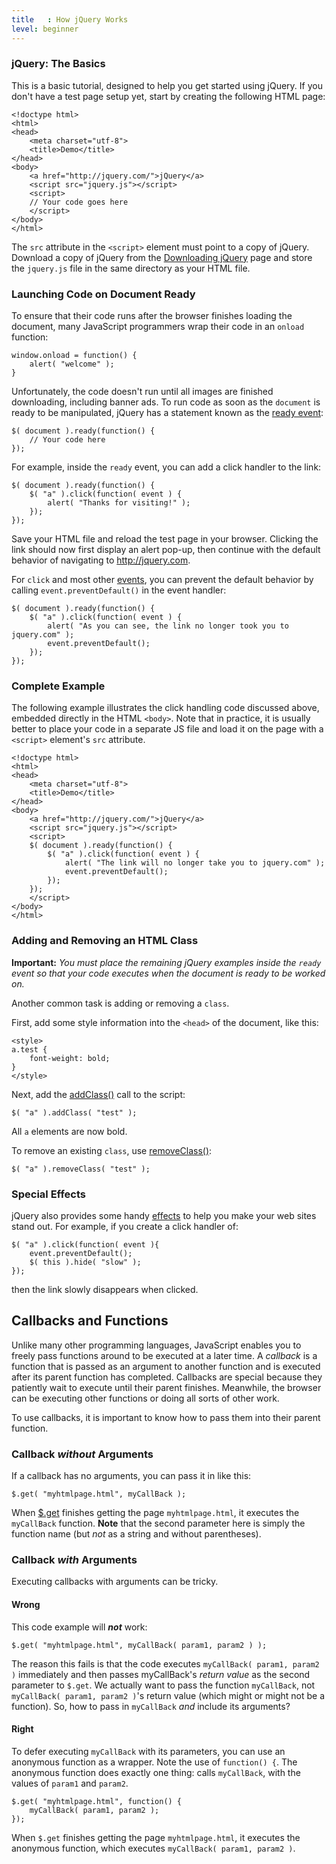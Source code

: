 ```yaml
---
title   : How jQuery Works
level: beginner
---
```

### jQuery: The Basics

This is a basic tutorial, designed to help you get started using jQuery. If you
don't have a test page setup yet, start by creating the following HTML page:

```
<!doctype html>
<html>
<head>
	<meta charset="utf-8">
	<title>Demo</title>
</head>
<body>
	<a href="http://jquery.com/">jQuery</a>
	<script src="jquery.js"></script>
	<script>
	// Your code goes here
	</script>
</body>
</html>
```

The `src` attribute in the `<script>` element must point to a copy of jQuery.
Download a copy of jQuery from the [Downloading jQuery](http://jquery.com/download/) page
and store the `jquery.js` file in the same directory as your HTML file.

### Launching Code on Document Ready

To ensure that their code runs after the browser finishes loading the document,
many JavaScript programmers wrap their code in an `onload` function:

```
window.onload = function() {
	alert( "welcome" );
}
```

Unfortunately, the code doesn't run until all images are finished downloading, including banner ads.
To run code as soon as the `document` is ready to be manipulated, jQuery has a statement
known as the [ready event](http://api.jquery.com/ready):

```
$( document ).ready(function() {
	// Your code here
});
```

For example, inside the `ready` event, you can add a click handler to the link:

```
$( document ).ready(function() {
	$( "a" ).click(function( event ) {
		alert( "Thanks for visiting!" );
	});
});
```

Save your HTML file and reload the test page in your browser.
Clicking the link should now first display an alert pop-up,
then continue with the default behavior of navigating to http://jquery.com.

For `click` and most other [events](http://api.jquery.com/category/events/),
you can prevent the default behavior by calling `event.preventDefault()` in the event handler:

```
$( document ).ready(function() {
	$( "a" ).click(function( event ) {
		alert( "As you can see, the link no longer took you to jquery.com" );
		event.preventDefault();
	});
});
```

### Complete Example

The following example illustrates the click handling code discussed above,
embedded directly in the HTML `<body>`. Note that in practice,
it is usually better to place your code in a separate JS file
and load it on the page with a `<script>` element's `src` attribute.

```
<!doctype html>
<html>
<head>
	<meta charset="utf-8">
	<title>Demo</title>
</head>
<body>
	<a href="http://jquery.com/">jQuery</a>
	<script src="jquery.js"></script>
	<script>
	$( document ).ready(function() {
		$( "a" ).click(function( event ) {
			alert( "The link will no longer take you to jquery.com" );
			event.preventDefault();
		});
	});
	</script>
</body>
</html>
```

### Adding and Removing an HTML Class

**Important:** *You must place the remaining jQuery examples inside the `ready` event so that your code executes when the document is ready to be worked on.*

Another common task is adding or removing a `class`.

First, add some style information into the `<head>` of the document, like this:

```
<style>
a.test {
	font-weight: bold;
}
</style>
```

Next, add the [addClass()](http://api.jquery.com/addClass) call to the script:

```
$( "a" ).addClass( "test" );
```

All `a` elements are now bold.

To remove an existing `class`, use [removeClass()](http://api.jquery.com/removeClass):

```
$( "a" ).removeClass( "test" );
```

### Special Effects

jQuery also provides some handy [effects](http://api.jquery.com/category/effects/)
to help you make your web sites stand out.
For example, if you create a click handler of:

```
$( "a" ).click(function( event ){
	event.preventDefault();
	$( this ).hide( "slow" );
});
```

then the link slowly disappears when clicked.

## Callbacks and Functions

Unlike many other programming languages, JavaScript enables you to freely pass functions around to be executed at a later time.
A *callback* is a function that is passed as an argument to another function and
is executed after its parent function has completed. Callbacks are special because
they patiently wait to execute until their parent finishes.
Meanwhile, the browser can be executing other functions or doing all sorts of other work.

To use callbacks, it is important to know how to pass them into their parent function.

### Callback *without* Arguments

If a callback has no arguments, you can pass it in like this:

```
$.get( "myhtmlpage.html", myCallBack );
```

When [$.get](http://api.jquery.com/jQuery.get/) finishes getting the page `myhtmlpage.html`, it executes the `myCallBack` function.
**Note** that the second parameter here is simply the function name (but *not* as a string and without parentheses).

### Callback *with* Arguments

Executing callbacks with arguments can be tricky.

#### Wrong
This code example will ***not*** work:

```
$.get( "myhtmlpage.html", myCallBack( param1, param2 ) );
```

The reason this fails is that the code executes `myCallBack( param1, param2 )` immediately
and then passes myCallBack's *return value* as the second parameter to `$.get`.
We actually want to pass the function `myCallBack`, not `myCallBack( param1, param2 )`'s return value
(which might or might not be a function).  So, how to pass in `myCallBack` *and* include its arguments?

#### Right

To defer executing `myCallBack` with its parameters, you can use an anonymous function as a wrapper.
Note the use of `function() {`.  The anonymous function does exactly one thing:  calls
`myCallBack`, with the values of `param1` and `param2`.

```
$.get( "myhtmlpage.html", function() {
	myCallBack( param1, param2 );
});
```

When `$.get` finishes getting the page `myhtmlpage.html`, it executes the anonymous function,
which executes `myCallBack( param1, param2 )`.
